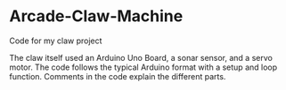 # Arcade-Claw-Machine
Code for my claw project

The claw itself used an Arduino Uno Board, a sonar sensor, and a servo motor.
The code follows the typical Arduino format with a setup and loop function.
Comments in the code explain the different parts.
